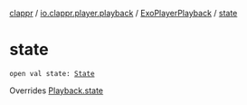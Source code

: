 [clappr](../../index.md) / [io.clappr.player.playback](../index.md) / [ExoPlayerPlayback](index.md) / [state](.)

# state

`open val state: `[`State`](../../io.clappr.player.components/-playback/-state/index.md)

Overrides [Playback.state](../../io.clappr.player.components/-playback/state.md)

